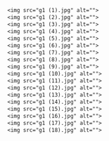 
<!DOCTYPE html>
<html lang="en">
<head>
    <meta charset="UTF-8">
    <meta http-equiv="X-UA-Compatible" content="IE=edge">
    <meta name="viewport" content="width=device-width, initial-scale=1.0">
    <title>Document</title>
</head>
<body>
   
   
    <img src="g1 (1).jpg" alt="">
    <img src="g1 (2).jpg" alt="">
    <img src="g1 (3).jpg" alt="">
    <img src="g1 (4).jpg" alt="">
    <img src="g1 (5).jpg" alt="">
    <img src="g1 (6).jpg" alt="">
    <img src="g1 (7).jpg" alt="">
    <img src="g1 (8).jpg" alt="">
    <img src="g1 (9).jpg" alt="">
    <img src="g1 (10).jpg" alt="">
    <img src="g1 (11).jpg" alt="">
    <img src="g1 (12).jpg" alt="">
    <img src="g1 (13).jpg" alt="">
    <img src="g1 (14).jpg" alt="">
    <img src="g1 (15).jpg" alt="">
    <img src="g1 (16).jpg" alt="">
    <img src="g1 (17).jpg" alt="">
    <img src="g1 (18).jpg" alt="">
    
    
   
    


    
</body>
</html>
